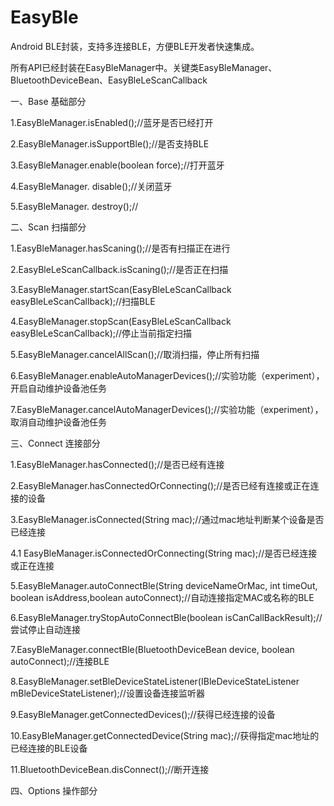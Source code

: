 # EasyBle
Android BLE封装，支持多连接BLE，方便BLE开发者快速集成。

所有API已经封装在EasyBleManager中。关键类EasyBleManager、BluetoothDeviceBean、EasyBleLeScanCallback

一、Base 基础部分

1.EasyBleManager.isEnabled();//蓝牙是否已经打开

2.EasyBleManager.isSupportBle();//是否支持BLE

3.EasyBleManager.enable(boolean force);//打开蓝牙

4.EasyBleManager. disable();//关闭蓝牙

5.EasyBleManager. destroy();//

二、Scan 扫描部分

1.EasyBleManager.hasScaning();//是否有扫描正在进行

2.EasyBleLeScanCallback.isScaning();//是否正在扫描

3.EasyBleManager.startScan(EasyBleLeScanCallback easyBleLeScanCallback);//扫描BLE

4.EasyBleManager.stopScan(EasyBleLeScanCallback easyBleLeScanCallback);//停止当前指定扫描

5.EasyBleManager.cancelAllScan();//取消扫描，停止所有扫描

6.EasyBleManager.enableAutoManagerDevices();//实验功能（experiment），开启自动维护设备池任务

7.EasyBleManager.cancelAutoManagerDevices();//实验功能（experiment），取消自动维护设备池任务

三、Connect 连接部分

1.EasyBleManager.hasConnected();//是否已经有连接

2.EasyBleManager.hasConnectedOrConnecting();//是否已经有连接或正在连接的设备

3.EasyBleManager.isConnected(String mac);//通过mac地址判断某个设备是否已经连接

4.1 EasyBleManager.isConnectedOrConnecting(String mac);//是否已经连接或正在连接

5.EasyBleManager.autoConnectBle(String deviceNameOrMac, int timeOut, boolean isAddress,boolean autoConnect);//自动连接指定MAC或名称的BLE

6.EasyBleManager.tryStopAutoConnectBle(boolean isCanCallBackResult);//尝试停止自动连接

7.EasyBleManager.connectBle(BluetoothDeviceBean device, boolean autoConnect);//连接BLE

8.EasyBleManager.setBleDeviceStateListener(IBleDeviceStateListener mBleDeviceStateListener);//设置设备连接监听器

9.EasyBleManager.getConnectedDevices();//获得已经连接的设备

10.EasyBleManager.getConnectedDevice(String mac);//获得指定mac地址的已经连接的BLE设备

11.BluetoothDeviceBean.disConnect();//断开连接

四、Options 操作部分


